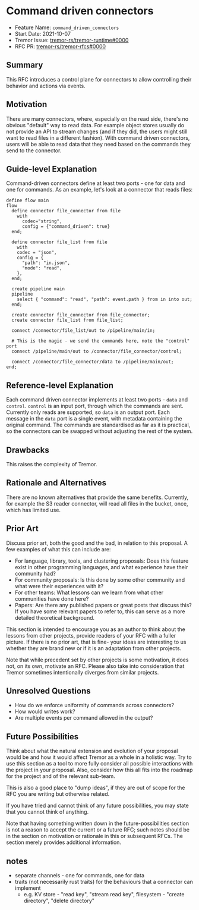 # Command driven connectors

- Feature Name: `command_driven_connectors`
- Start Date: 2021-10-07
- Tremor Issue: [tremor-rs/tremor-runtime#0000](https://github.com/tremor-rs/tremor-runtime/issues/0000)
- RFC PR: [tremor-rs/tremor-rfcs#0000](https://github.com/tremor-rs/tremor-rfcs/pull/0000)

## Summary
[summary]: #summary

This RFC introduces a control plane for connectors to allow controlling their behavior and actions via events.

## Motivation
[motivation]: #motivation

There are many connectors, where, especially on the read side, there's no obvious "default" way to read data. For example object stores usually do not provide an API to stream changes (and if they did, the users might still want to read files in a different fashion). With command driven connectors, users will be able to read data that they need based on the commands they send to the connector.

## Guide-level Explanation
[guide-level-explanation]: #guide-level-explanation

Command-driven connectors define at least two ports - one for data and one for commands.
As an example, let's look at a connector that reads files:

```tremor
define flow main
flow
  define connector file_connector from file
    with 
      codec="string",
      config = {"command_driven": true}
  end;
  
  define connector file_list from file
    with 
    codec = "json",
    config = {
      "path": "in.json",
      "mode": "read", 
    },
  end;
  
  create pipeline main
  pipeline
    select { "command": "read", "path": event.path } from in into out;
  end;
  
  create connector file_connector from file_connector;
  create connector file_list from file_list;
  
  connect /connector/file_list/out to /pipeline/main/in;
  
  # This is the magic - we send the commands here, note the "control" port
  connect /pipeline/main/out to /connector/file_connector/control;
  
  connect /connector/file_connector/data to /pipeline/main/out;
end;
```

## Reference-level Explanation
[reference-level-explanation]: #reference-level-explanation

Each command driven connector implements at least two ports - `data` and `control`.
`control` is an input port, through which the commands are sent.
Currently only reads are supported, so `data` is an output port.
Each message in the `data` port is a single event, with metadata containing the original command.
The commands are standardised as far as it is practical, so the connectors can be swapped without adjusting the rest of the system.

## Drawbacks
[drawbacks]: #drawbacks

This raises the complexity of Tremor.

## Rationale and Alternatives
[rationale-and-alternatives]: #rationale-and-alternatives

There are no known alternatives that provide the same benefits.
Currently, for example the S3 reader connector, will read all files in the bucket, once, which has limited use.

## Prior Art
[prior-art]: #prior-art

Discuss prior art, both the good and the bad, in relation to this proposal.
A few examples of what this can include are:

- For language, library, tools, and clustering proposals: Does this feature exist in other programming languages, and what experience have their community had?
- For community proposals: Is this done by some other community and what were their experiences with it?
- For other teams: What lessons can we learn from what other communities have done here?
- Papers: Are there any published papers or great posts that discuss this? If you have some relevant papers to refer to, this can serve as a more detailed theoretical background.

This section is intended to encourage you as an author to think about the lessons from other projects, provide readers of your RFC with a fuller picture.
If there is no prior art, that is fine- your ideas are interesting to us whether they are brand new or if it is an adaptation from other projects.

Note that while precedent set by other projects is some motivation, it does not, on its own, motivate an RFC.
Please also take into consideration that Tremor sometimes intentionally diverges from similar projects.

## Unresolved Questions
[unresolved-questions]: #unresolved-questions

- How do we enforce uniformity of commands across connectors?
- How would writes work?
- Are multiple events per command allowed in the output?

## Future Possibilities
[future-possibilities]: #future-possibilities

Think about what the natural extension and evolution of your proposal would be and how it would affect Tremor as a whole in a holistic way. Try to use this section as a tool to more fully consider all possible interactions with the project in your proposal. Also, consider how this all fits into the roadmap for the project and of the relevant sub-team.

This is also a good place to "dump ideas", if they are out of scope for the RFC you are writing but otherwise related.

If you have tried and cannot think of any future possibilities, you may state that you cannot think of anything.

Note that having something written down in the future-possibilities section is not a reason to accept the current or a future RFC; such notes should be in the section on motivation or rationale in this or subsequent RFCs.
The section merely provides additional information.


## notes
- separate channels - one for commands, one for data
- traits (not necessarily rust traits) for the behaviours that a connector can implement
  - e.g. KV store - "read key", "stream read key", filesystem - "create directory", "delete directory"